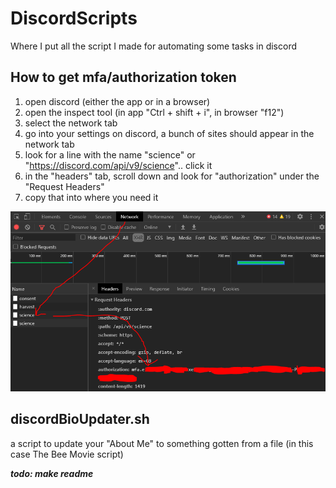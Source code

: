 # DiscordScripts
Where I put all the script I made for automating some tasks in discord

## How to get mfa/authorization token

  1. open discord (either the app or in a browser)
  2. open the inspect tool (in app "Ctrl + shift + i", in browser "f12")
  3. select the network tab
  4. go into your settings on discord, a bunch of sites should appear in the network tab
  5. look for a line with the name "science" or "https://discord.com/api/v9/science".. click it
  6. in the "headers" tab, scroll down and look for "authorization" under the "Request Headers"
  7. copy that into where you need it
<img src=/img/tokenGet.PNG>

## discordBioUpdater.sh

a script to update your "About Me" to something gotten from a file (in this case The Bee Movie script)



***todo: make readme***
